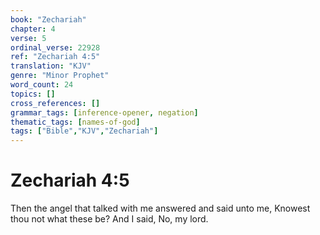 ```yaml
---
book: "Zechariah"
chapter: 4
verse: 5
ordinal_verse: 22928
ref: "Zechariah 4:5"
translation: "KJV"
genre: "Minor Prophet"
word_count: 24
topics: []
cross_references: []
grammar_tags: [inference-opener, negation]
thematic_tags: [names-of-god]
tags: ["Bible","KJV","Zechariah"]
---
```


# Zechariah 4:5

Then the angel that talked with me answered and said unto me, Knowest thou not what these be? And I said, No, my lord.
